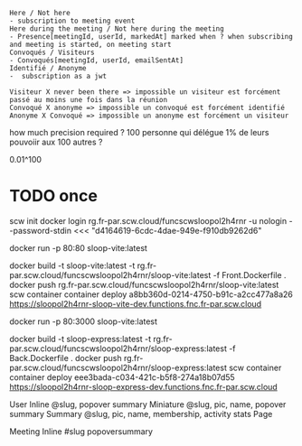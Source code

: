     Here / Not here
    - subscription to meeting event
    Here during the meeting / Not here during the meeting
    - Presence[meetingId, userId, markedAt] marked when ? when subscribing and meeting is started, on meeting start
    Convoqués / Visiteurs
    - Convoqués[meetingId, userId, emailSentAt]
    Identifié / Anonyme
    -  subscription as a jwt
    
    Visiteur X never been there => impossible un visiteur est forcément passé au moins une fois dans la réunion
    Convoqué X anonyme => impossible un convoqué est forcément identifié
    Anonyme X Convoqué => impossible un anonyme est forcément un visiteur


how much precision required ?
100 personne
qui délégue 1% de leurs pouvoiir aux 100 autres ?

0.01^100

# TODO once
scw init
docker login rg.fr-par.scw.cloud/funcscwsloopol2h4rnr -u nologin --password-stdin <<< "d4164619-6cdc-4dae-949e-f910db9262d6"


docker run -p 80:80 sloop-vite:latest

docker build -t sloop-vite:latest -t rg.fr-par.scw.cloud/funcscwsloopol2h4rnr/sloop-vite:latest -f Front.Dockerfile .
docker push rg.fr-par.scw.cloud/funcscwsloopol2h4rnr/sloop-vite:latest
scw container container deploy a8bb360d-0214-4750-b91c-a2cc477a8a26
https://sloopol2h4rnr-sloop-vite-dev.functions.fnc.fr-par.scw.cloud

docker run -p 80:3000 sloop-vite:latest

docker build -t sloop-express:latest -t rg.fr-par.scw.cloud/funcscwsloopol2h4rnr/sloop-express:latest -f Back.Dockerfile .
docker push rg.fr-par.scw.cloud/funcscwsloopol2h4rnr/sloop-express:latest
scw container container deploy eee3bada-c034-421c-b5f8-274a18b07d55
https://sloopol2h4rnr-sloop-express-dev.functions.fnc.fr-par.scw.cloud


User
    Inline    @slug, popover summary
    Miniature @slug, pic, name, popover summary
    Summary   @slug, pic, name, membership, activity stats
    Page

Meeting
    Inline    #slug popoversummary